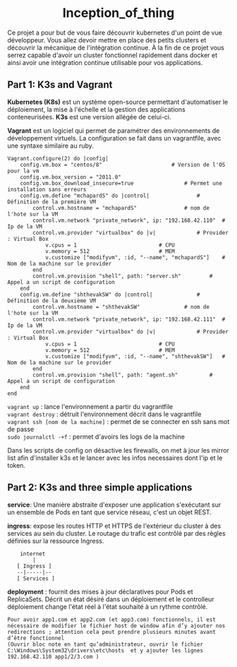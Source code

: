 <h1 align="center">
Inception_of_thing
</h1>

Ce projet a pour but de vous faire découvrir kubernetes d'un point de vue développeur. Vous allez devoir mettre en place des petits clusters et découvrir la mécanique de l'intégration continue. À la fin de ce projet vous serrez capable d'avoir un cluster fonctionnel rapidement dans docker et ainsi avoir une intégration continue utilisable pour vos applications.

## Part 1: K3s and Vagrant

**Kubernetes (K8s)** est un système open-source permettant d'automatiser le déploiement, la mise à l'échelle et la gestion des applications conteneurisées.
**K3s** est une version allégée de celui-ci.

**Vagrant** est un logiciel qui permet de paramétrer des environnements de développement virtuels. La configuration se fait dans un vagrantfile, avec une syntaxe similaire au ruby.

```
Vagrant.configure(2) do |config|									
    config.vm.box = "centos/8"						# Version de l'OS pour la vm
    config.vm.box_version = "2011.0"
    config.vm.box_download_insecure=true				# Permet une installation sans erreurs
    config.vm.define "mchapardS" do |control|				# Définition de la première VM
        control.vm.hostname = "mchapardS"				# nom de l'hote sur la VM
        control.vm.network "private_network", ip: "192.168.42.110"	# Ip de la VM
        control.vm.provider "virtualbox" do |v|				# Provider : Virtual Box
            v.cpus = 1							# CPU
            v.memory = 512						# MEM
            v.customize ["modifyvm", :id, "--name", "mchapardS"]	# Nom de la machine sur le provider
        end
        control.vm.provision "shell", path: "server.sh"			# Appel a un script de configuration
    end
    config.vm.define "shthevakSW" do |control|				# Définition de la deuxième VM
        control.vm.hostname = "shthevakSW"				# nom de l'hote sur la VM
        control.vm.network "private_network", ip: "192.168.42.111"	# Ip de la VM
        control.vm.provider "virtualbox" do |v|				# Provider : Virtual Box
            v.cpus = 1							# CPU
            v.memory = 512						# MEM
            v.customize ["modifyvm", :id, "--name", "shthevakSW"]	# Nom de la machine sur le provider
        end
        control.vm.provision "shell", path: "agent.sh"			# Appel a un script de configuration
    end
end
```

`vagrant up` : lance l'environnement a partir du vagrantfile  
`vagrant destroy` : détruit l'environnement décrit dans le vagrantfile  
`vagrant ssh [nom de la machine]` : permet de se connecter en ssh sans mot de passe  
`sudo journalctl -+f` : permet d'avoirs les logs de la machine  

Dans les scripts de config on désactive les firewalls, on met à jour les mirror list afin d'installer k3s et le lancer avec les infos necessaires dont l'ip et le token.

## Part 2: K3s and three simple applications

**service**: Une manière abstraite d'exposer une application s'exécutant sur un ensemble de Pods en tant que service réseau, c'est un objet REST.

**ingress**: expose les routes HTTP et HTTPS de l'extérieur du cluster à des services au sein du cluster. Le routage du trafic est contrôlé par des règles définies sur la ressource Ingress.
```none
    internet
        |
   [ Ingress ]
   --|-----|--
   [ Services ]
```
**deployment** : fournit des mises à jour déclaratives pour Pods et ReplicaSets. Décrit un état désiré dans un déploiement et le controlleur déploiement change l'état réel à l'état souhaité à un rythme contrôlé.

`Pour avoir app1.com et app2.com (et app3.com) fonctionnels, il est nécessaire de modifier le fichier host de window afin d’y ajouter nos redirections ; attention cela peut prendre plusieurs minutes avant d’être fonctionnel
`  
`(Ouvrir bloc note en tant qu’administrateur, ouvrir le fichier C:\Windows\System32\drivers\etc\hosts  et y ajouter les lignes 192.168.42.110 app1/2/3.com )`

